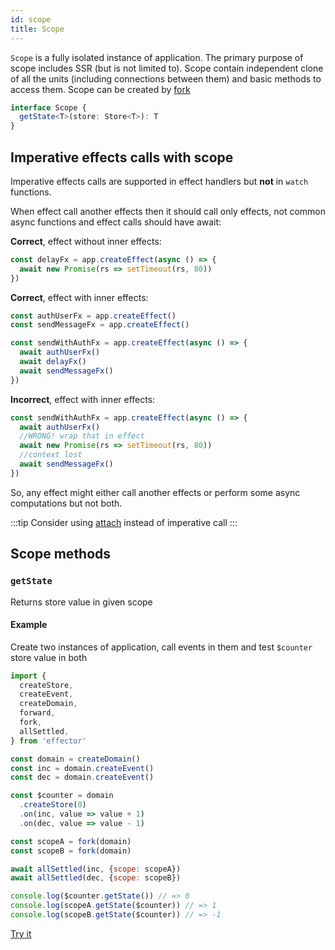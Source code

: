 ```yaml
---
id: scope
title: Scope
---
```


`Scope` is a fully isolated instance of application.
The primary purpose of scope includes SSR (but is not limited to). Scope contain independent clone of all the units (including connections between them) and basic methods to access them.
Scope can be created by [fork](docs/api/effector/fork.md)

```ts
interface Scope {
  getState<T>(store: Store<T>): T
}
```

## Imperative effects calls with scope

Imperative effects calls are supported in effect handlers but **not** in `watch` functions.

When effect call another effects then it should call only effects, not common async functions and effect calls should have await:

**Correct**, effect without inner effects:

```js
const delayFx = app.createEffect(async () => {
  await new Promise(rs => setTimeout(rs, 80))
})
```

**Correct**, effect with inner effects:

```js
const authUserFx = app.createEffect()
const sendMessageFx = app.createEffect()

const sendWithAuthFx = app.createEffect(async () => {
  await authUserFx()
  await delayFx()
  await sendMessageFx()
})
```

**Incorrect**, effect with inner effects:

```js
const sendWithAuthFx = app.createEffect(async () => {
  await authUserFx()
  //WRONG! wrap that in effect
  await new Promise(rs => setTimeout(rs, 80))
  //context lost
  await sendMessageFx()
})
```

So, any effect might either call another effects or perform some async computations but not both.

:::tip
Consider using [attach](docs/api/effector/attach.md) instead of imperative call
:::

## Scope methods

### `getState`

Returns store value in given scope

#### Example

Create two instances of application, call events in them and test `$counter` store value in both

```js
import {
  createStore,
  createEvent,
  createDomain,
  forward,
  fork,
  allSettled,
} from 'effector'

const domain = createDomain()
const inc = domain.createEvent()
const dec = domain.createEvent()

const $counter = domain
  .createStore(0)
  .on(inc, value => value + 1)
  .on(dec, value => value - 1)

const scopeA = fork(domain)
const scopeB = fork(domain)

await allSettled(inc, {scope: scopeA})
await allSettled(dec, {scope: scopeB})

console.log($counter.getState()) // => 0
console.log(scopeA.getState($counter)) // => 1
console.log(scopeB.getState($counter)) // => -1
```

[Try it](https://share.effector.dev/0grlV3bA)

